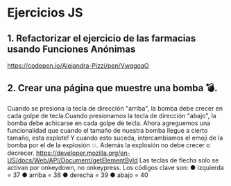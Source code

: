 # Ejercicios JS

## 1. Refactorizar el ejercicio de las farmacias usando Funciones Anónimas
https://codepen.io/Alejandra-Pizzi/pen/VwqgoaO

## 2. Crear una página que muestre una bomba 💣.
Cuando se presiona la tecla de dirección "arriba", la bomba debe crecer en cada golpe de tecla.Cuando presionamos la tecla de
dirección "abajo", la bomba debe achicarse en cada golpe de tecla.
Ahora agreguemos una funcionalidad que cuando el tamaño de nuestra bomba llegue a
cierto tamaño, esta explote! Y cuando esto suceda, intercambiamos el emoji de la bomba
por el de la explosión 💥. Además la explosión no debe crecer o decrecer.
https://developer.mozilla.org/en-US/docs/Web/API/Document/getElementById
Las teclas de flecha solo se activan por onkeydown, no onkeypress.
Los códigos clave son:
● izquierda = 37
● arriba = 38
● derecha = 39
● abajo = 40
